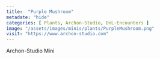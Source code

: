 ```yaml
---
title:  "Purple Mushroom"
metadate: "hide"
categories: [ Plants, Archon-Studio, DnL-Encounters ]
image: "/assets/images/minis/plants/PurpleMushroom.png"
visit: "https://www.archon-studio.com"
---
```

Archon-Studio Mini